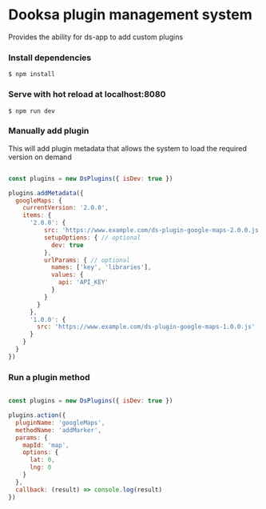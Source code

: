 
# Dooksa plugin management system 

Provides the ability for ds-app to add custom plugins

### Install dependencies

```
$ npm install
```

### Serve with hot reload at localhost:8080

```
$ npm run dev
```

### Manually add plugin

This will add plugin metadata that allows the system to load the required version on demand

```js

const plugins = new DsPlugins({ isDev: true })

plugins.addMetadata({
  googleMaps: {
    currentVersion: '2.0.0',
    items: {
      '2.0.0': {
          src: 'https://www.example.com/ds-plugin-google-maps-2.0.0.js',
          setupOptions: { // optional
            dev: true
          },
          urlParams: { // optional
            names: ['key', 'libraries'],
            values: {
              api: 'API_KEY'
            }
          }
        }
      },
      '1.0.0': {
        src: 'https://www.example.com/ds-plugin-google-maps-1.0.0.js'
      }
    }
  }
})

```

### Run a plugin method

```js

const plugins = new DsPlugins({ isDev: true })

plugins.action({
  pluginName: 'googleMaps',
  methodName: 'addMarker',
  params: { 
    mapId: 'map',
    options: {
      lat: 0,
      lng: 0
    }
  }, 
  callback: (result) => console.log(result)
})

```